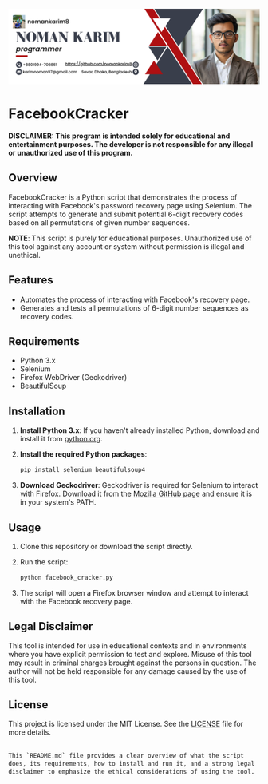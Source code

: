 ![logo](https://github.com/nomankarim8/nomankarim8/raw/main/image.png?raw=true)
# FacebookCracker

**DISCLAIMER: This program is intended solely for educational and entertainment purposes. The developer is not responsible for any illegal or unauthorized use of this program.**

## Overview

FacebookCracker is a Python script that demonstrates the process of interacting with Facebook's password recovery page using Selenium. The script attempts to generate and submit potential 6-digit recovery codes based on all permutations of given number sequences.

**NOTE**: This script is purely for educational purposes. Unauthorized use of this tool against any account or system without permission is illegal and unethical.

## Features

- Automates the process of interacting with Facebook's recovery page.
- Generates and tests all permutations of 6-digit number sequences as recovery codes.

## Requirements

- Python 3.x
- Selenium
- Firefox WebDriver (Geckodriver)
- BeautifulSoup

## Installation

1. **Install Python 3.x**: If you haven't already installed Python, download and install it from [python.org](https://www.python.org/downloads/).

2. **Install the required Python packages**:
   ```bash
   pip install selenium beautifulsoup4
   ```

3. **Download Geckodriver**: Geckodriver is required for Selenium to interact with Firefox. Download it from the [Mozilla GitHub page](https://github.com/mozilla/geckodriver/releases) and ensure it is in your system's PATH.

## Usage

1. Clone this repository or download the script directly.

2. Run the script:
   ```bash
   python facebook_cracker.py
   ```

3. The script will open a Firefox browser window and attempt to interact with the Facebook recovery page.

## Legal Disclaimer

This tool is intended for use in educational contexts and in environments where you have explicit permission to test and explore. Misuse of this tool may result in criminal charges brought against the persons in question. The author will not be held responsible for any damage caused by the use of this tool.

## License

This project is licensed under the MIT License. See the [LICENSE](LICENSE) file for more details.
```

This `README.md` file provides a clear overview of what the script does, its requirements, how to install and run it, and a strong legal disclaimer to emphasize the ethical considerations of using the tool.